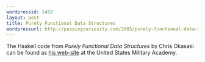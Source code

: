 ```yaml
---
wordpressid: 1452
layout: post
title: Purely Functional Data Structures
wordpressurl: http://passingcuriosity.com/2005/purely-functional-data-structures/
---
```

The Haskell code from <span style="font-style: italic;">Purely Functional Data Structures</span> by Chris Okasaki can be found as <a href="http://www.eecs.usma.edu/Personnel/okasaki/pubs.html#cup98">his web-site</a> at the United States Military Academy.
